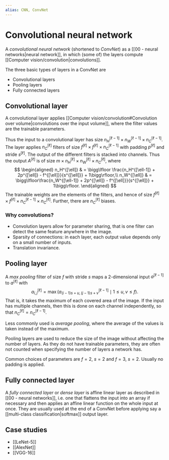 ```yaml
---
alias: CNN, ConvNet
---
```

# Convolutional neural network

A *convolutional neural network* (shortened to *ConvNet*) as a [[00 - neural networks|neural network]], in which (some of) the layers compute [[Computer vision/convolution|convolutions]]. 

The three basic types of layers in a ConvNet are
- Convolutional layers
- Pooling layers
- Fully connected layers

## Convolutional layer

A convolutional layer applies [[Computer vision/convolution#Convolution over volume|convolutions over the input volume]], where the filter values are the trainable parameters.

Thus the input to a convolutional layer has size $n_H^{[\ell-1]} \times n_W^{[\ell-1]} \times n_C^{[\ell-1]}.$ The layer applies $n_C^{[\ell]}$ filters of size $f^{[\ell]} \times f^{[\ell]} \times n_C^{[\ell-1]}$ with padding $p^{[\ell]}$ and stride $s^{[\ell]}$. The output of the different filters is stacked into channels. Thus the output $A^{[\ell]}$ is of size $m \times n_H^{[\ell]} \times n_W^{[\ell]} \times n_C^{[\ell]}$, where
$$
	\begin{aligned}
	n_H^{[\ell]} & = \bigg\lfloor \frac{n_H^{[\ell-1]} + 2p^{[\ell]} - f^{[\ell]}}{s^{[\ell]}} + 1\bigg\rfloor,\\
	n_W^{[\ell]} & = \bigg\lfloor\frac{n_W^{[\ell-1]} + 2p^{[\ell]} - f^{[\ell]}}{s^{[\ell]}} + 1\bigg\rfloor.
	\end{aligned}
$$
The trainable weights are the elements of the filters, and hence of size $f^{[\ell]} \times f^{[\ell]} \times n_C^{[\ell-1]} \times n_C^{[\ell]}$. Further, there are $n_C^{[\ell]}$ biases.

### Why convolutions?

- Convolution layers allow for parameter sharing, that is one filter can detect the same feature anywhere in the image.
- Sparsity of connections: in each layer, each output value depends only on a small number of inputs.
- Translation invariance.

## Pooling layer

A *max pooling* filter of size $f$ with stride $s$ maps a 2-dimensional input $a^{[\ell -1]}$ to $a^{[\ell]}$ with 
$$
	a^{[\ell]}_{i,j} = \max(a^{[\ell-1]}_{(i-1)s+u, (j-1)s+v} \mid 1 \le u,v \le f).
$$
That is, it takes the maximum of each covered area of the image. If the input has multiple channels, then this is done on each channel independently, so that $n_C^{[\ell]} = n_C^{[\ell-1]}$.

Less commonly used is *average pooling*, where the average of the values is taken instead of the maximum.

Pooling layers are used to reduce the size of the image without affecting the number of layers. As they do not have trainable parameters, they are often not counted when specifying the number of layers a network has.

Common choices of parameters are $f=2$, $s=2$ and $f=3$, $s=2$. Usually no padding is applied.

## Fully connected layer

A *fully connected layer* or *dense layer* is affine linear layer as described in [[00 - neural networks]], i.e. one that flattens the input into an array if necessary and then applies an affine linear function on the whole input at once. They are usually used at the end of a ConvNet before applying say a [[multi-class classification|softmax]] output layer.

## Case studies

- [[LeNet-5]]
- [[AlexNet]]
- [[VGG-16]]